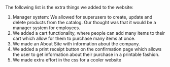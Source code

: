 The following list is the extra things we added to the website:
    <ol>
    <li>Manager system: We allowed for superusers to create, update and delete products from the catalog. Our thought was that it would be a manager system for employees.</li>
    <li>We added a cart functionality, where people can add many items to their cart which allow for them to purchase many items at once.</li>
    <li>We made an About Site with information about the company. </li>
    <li>We added a print receipt button on the confirmation page which allows the user to get information about their purchase in a printable fashion.</li>
    <li>We made extra effort in the css for a cooler website</li>
    <ol>